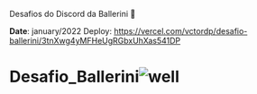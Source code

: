 Desafios do Discord da Ballerini 💪 

**Date**: january/2022
Deploy: https://vercel.com/vctordp/desafio-ballerini/3tnXwg4yMFHeUgRGbxUhXas541DP


# Desafio_Ballerini![well](https://user-images.githubusercontent.com/61796802/153624362-882e8d6e-229e-4cec-ad1a-36c35119d493.png)
